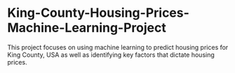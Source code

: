 # King-County-Housing-Prices-Machine-Learning-Project
This project focuses on using machine learning to predict housing prices for King County, USA as well as identifying key factors that dictate housing prices. 
